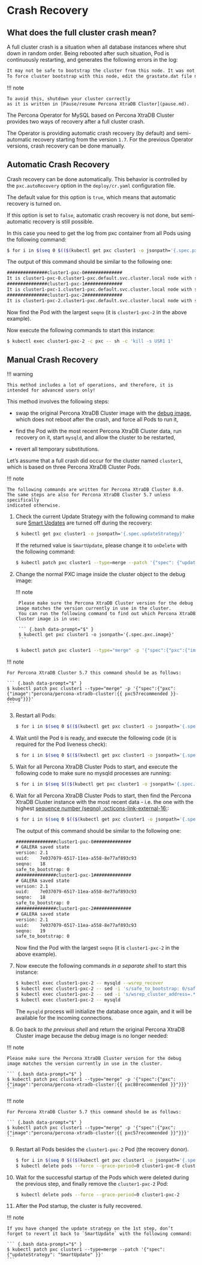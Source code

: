 # Crash Recovery

## What does the full cluster crash mean?

A full cluster crash is a situation when all database instances where
shut down in random order. Being rebooted after such situation, Pod is
continuously restarting, and generates the following errors in the log:

```default
It may not be safe to bootstrap the cluster from this node. It was not the last one to leave the cluster and may not contain all the updates.
To force cluster bootstrap with this node, edit the grastate.dat file manually and set safe_to_bootstrap to 1
```

!!! note

    To avoid this, shutdown your cluster correctly
    as it is written in [Pause/resume Percona XtraDB Cluster](pause.md).

The Percona Operator for MySQL based on Percona XtraDB Cluster provides two ways of recovery
after a full cluster crash.

The Operator is providing automatic crash recovery (by default) and semi-automatic
recovery starting from the version `1.7`. For the previous Operator versions,
crash recovery can be done
manually.

## Automatic Crash Recovery

Crash recovery can be done automatically. This behavior is controlled by the
`pxc.autoRecovery` option in the `deploy/cr.yaml` configuration file.

The default value for this option is `true`, which means that automatic
recovery is turned on.

If this option is set to `false`, automatic crash recovery is not done,
but semi-automatic recovery is still possible.

In this case you need to get the log from pxc container from all Pods
using the following command:

``` {.bash data-prompt="$" }
$ for i in $(seq 0 $(($(kubectl get pxc cluster1 -o jsonpath='{.spec.pxc.size}')-1))); do echo "###############cluster1-pxc-$i##############"; kubectl logs cluster1-pxc-$i -c pxc | grep '(seqno):' ; done
```

The output of this command should be similar to the following one:

```default
###############cluster1-pxc-0##############
It is cluster1-pxc-0.cluster1-pxc.default.svc.cluster.local node with sequence number (seqno): 18
###############cluster1-pxc-1##############
It is cluster1-pxc-1.cluster1-pxc.default.svc.cluster.local node with sequence number (seqno): 18
###############cluster1-pxc-2##############
It is cluster1-pxc-2.cluster1-pxc.default.svc.cluster.local node with sequence number (seqno): 19
```

Now find the Pod with the largest `seqno` (it is `cluster1-pxc-2` in the
above example).

Now execute the following commands to start this instance:

``` {.bash data-prompt="$" }
$ kubectl exec cluster1-pxc-2 -c pxc -- sh -c 'kill -s USR1 1'
```

## Manual Crash Recovery

!!! warning

    This method includes a lot of operations, and therefore, it is
    intended for advanced users only!

This method involves the following steps:

* swap the original Percona XtraDB Cluster image with the
    [debug image](debug-images.md), which does not reboot after the crash, and
    force all Pods to run it,

* find the Pod with the most recent Percona XtraDB Cluster data, run recovery
    on it, start `mysqld`, and allow the cluster to be restarted,

* revert all temporary substitutions.

Let’s assume that a full crash did occur for the cluster named `cluster1`,
which is based on three Percona XtraDB Cluster Pods.

!!! note

    The following commands are written for Percona XtraDB Cluster 8.0.
    The same steps are also for Percona XtraDB Cluster 5.7 unless specifically
    indicated otherwise.

1. Check the current Update Strategy with the following command to make sure
    [Smart Updates](update.md#more-on-upgrade-strategies) are turned off during the
    recovery:

    ``` {.bash data-prompt="$" }
    $ kubectl get pxc cluster1 -o jsonpath='{.spec.updateStrategy}'
    ```

    If the returned value is `SmartUpdate`, please change it to `onDelete`
    with the following command:

    ``` {.bash data-prompt="$" }
    $ kubectl patch pxc cluster1 --type=merge --patch '{"spec": {"updateStrategy": "OnDelete" }}'
    ```

2. Change the normal PXC image inside the cluster object to the debug image:

    !!! note

        Please make sure the Percona XtraDB Cluster version for the debug image matches the version currently in use in the cluster.
        You can run the following command to find out which Percona XtraDB Cluster image is in use:

        ``` {.bash data-prompt="$" }
        $ kubectl get pxc cluster1 -o jsonpath='{.spec.pxc.image}'
        ```

    ``` {.bash data-prompt="$" }
    $ kubectl patch pxc cluster1 --type="merge" -p '{"spec":{"pxc":{"image":"percona/percona-xtradb-cluster:{{ pxc80recommended }}-debug"}}}'
    ```

!!! note

    For Percona XtraDB Cluster 5.7 this command should be as follows:

    ``` {.bash data-prompt="$" }
    $ kubectl patch pxc cluster1 --type="merge" -p '{"spec":{"pxc":{"image":"percona/percona-xtradb-cluster:{{ pxc57recommended }}-debug"}}}'
    ```

3. Restart all Pods:

    ``` {.bash data-prompt="$" }
    $ for i in $(seq 0 $(($(kubectl get pxc cluster1 -o jsonpath='{.spec.pxc.size}')-1))); do kubectl delete pod cluster1-pxc-$i --force --grace-period=0; done
    ```

4. Wait until the Pod `0` is ready, and execute the following code (it is
    required for the Pod liveness check):

    ``` {.bash data-prompt="$" }
    $ for i in $(seq 0 $(($(kubectl get pxc cluster1 -o jsonpath='{.spec.pxc.size}')-1))); do until [[ $(kubectl get pod cluster1-pxc-$i -o jsonpath='{.status.phase}') == 'Running' ]]; do sleep 10; done; kubectl exec cluster1-pxc-$i -- touch /var/lib/mysql/sst_in_progress; done
    ```

5. Wait for all Percona XtraDB Cluster Pods to start, and execute the following
    code to make sure no mysqld processes are running:

    ``` {.bash data-prompt="$" }
    $ for i in $(seq $(($(kubectl get pxc cluster1 -o jsonpath='{.spec.pxc.size}')-1))); do pid=$(kubectl exec cluster1-pxc-$i -- ps -C mysqld-ps -o pid=); if [[ -n "$pid" ]]; then kubectl exec cluster1-pxc-$i -- kill -9 $pid; fi;  done
    ```

6. Wait for all Percona XtraDB Cluster Pods to start, then find the Percona
    XtraDB Cluster instance with the most recent data - i.e. the one with the
    highest [sequence number (seqno) :octicons-link-external-16:](https://www.percona.com/blog/2017/12/14/sequence-numbers-seqno-percona-xtradb-cluster/):

    ``` {.bash data-prompt="$" }
    $ for i in $(seq 0 $(($(kubectl get pxc cluster1 -o jsonpath='{.spec.pxc.size}')-1))); do echo "###############cluster1-pxc-$i##############"; kubectl exec cluster1-pxc-$i -- cat /var/lib/mysql/grastate.dat; done
    ```

    The output of this command should be similar to the following one:

    ```default
    ###############cluster1-pxc-0##############
    # GALERA saved state
    version: 2.1
    uuid:    7e037079-6517-11ea-a558-8e77af893c93
    seqno:   18
    safe_to_bootstrap: 0
    ###############cluster1-pxc-1##############
    # GALERA saved state
    version: 2.1
    uuid:    7e037079-6517-11ea-a558-8e77af893c93
    seqno:   18
    safe_to_bootstrap: 0
    ###############cluster1-pxc-2##############
    # GALERA saved state
    version: 2.1
    uuid:    7e037079-6517-11ea-a558-8e77af893c93
    seqno:   19
    safe_to_bootstrap: 0
    ```

    Now find the Pod with the largest `seqno` (it is `cluster1-pxc-2` in the
    above example).

7. Now execute the following commands *in a separate shell* to start this
    instance:

    ``` {.bash data-prompt="$" }
    $ kubectl exec cluster1-pxc-2 -- mysqld --wsrep_recover
    $ kubectl exec cluster1-pxc-2 -- sed -i 's/safe_to_bootstrap: 0/safe_to_bootstrap: 1/g' /var/lib/mysql/grastate.dat
    $ kubectl exec cluster1-pxc-2 -- sed -i 's/wsrep_cluster_address=.*/wsrep_cluster_address=gcomm:\/\//g' /etc/mysql/node.cnf
    $ kubectl exec cluster1-pxc-2 -- mysqld
    ```

    The `mysqld` process will initialize the database once again, and it will
    be available for the incoming connections.

8. Go back *to the previous shell* and return the original Percona XtraDB
    Cluster image because the debug image is no longer needed:

!!! note

    Please make sure the Percona XtraDB Cluster version for the debug image matches the version currently in use in the cluster.

    ``` {.bash data-prompt="$" }
    $ kubectl patch pxc cluster1 --type="merge" -p '{"spec":{"pxc":{"image":"percona/percona-xtradb-cluster:{{ pxc80recommended }}"}}}'
    ```

!!! note

    For Percona XtraDB Cluster 5.7 this command should be as follows:

    ``` {.bash data-prompt="$" }
    $ kubectl patch pxc cluster1 --type="merge" -p '{"spec":{"pxc":{"image":"percona/percona-xtradb-cluster:{{ pxc57recommended }}"}}}'
    ```

9. Restart all Pods besides the `cluster1-pxc-2` Pod (the recovery donor).

    ``` {.bash data-prompt="$" }
    $ for i in $(seq 0 $(($(kubectl get pxc cluster1 -o jsonpath='{.spec.pxc.size}')-1))); do until [[ $(kubectl get pod cluster1-pxc-$i -o jsonpath='{.status.phase}') == 'Running' ]]; do sleep 10; done; kubectl exec cluster1-pxc-$i -- rm /var/lib/mysql/sst_in_progress; done
    $ kubectl delete pods --force --grace-period=0 cluster1-pxc-0 cluster1-pxc-1
    ```

10. Wait for the successful startup of the Pods which were deleted during the
    previous step, and finally remove the `cluster1-pxc-2` Pod:

    ``` {.bash data-prompt="$" }
    $ kubectl delete pods --force --grace-period=0 cluster1-pxc-2
    ```

11. After the Pod startup, the cluster is fully recovered.

!!! note

    If you have changed the update strategy on the 1st step, don’t
    forget to revert it back to `SmartUpdate` with the following command:

    ``` {.bash data-prompt="$" }
    $ kubectl patch pxc cluster1 --type=merge --patch '{"spec": {"updateStrategy": "SmartUpdate" }}'
    ```
